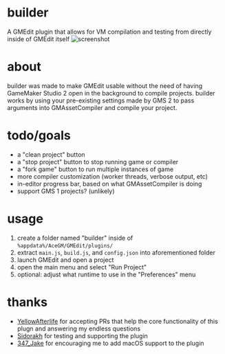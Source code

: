 # builder
A GMEdit plugin that allows for VM compilation and testing from directly inside of GMEdit itself
![screenshot](https://i.imgur.com/eift2aO.png)

# about
builder was made to make GMEdit usable without the need of having GameMaker Studio 2 open in the background to compile projects. builder works by using your pre-existing settings made by GMS 2 to pass arguments into GMAssetCompiler and compile your project. 

# todo/goals
* a "clean project" button
* a "stop project" button to stop running game or compiler
* a "fork game" button to run multiple instances of game
* more compiler customization (worker threads, verbose output, etc)
* in-editor progress bar, based on what GMAssetCompiler is doing
* support GMS 1 projects? (unlikely)

# usage
1. create a folder named "builder" inside of `%appdata%/AceGM/GMEdit/plugins/`
2. extract `main.js`, `build.js`, and `config.json` into aforementioned folder
3. launch GMEdit and open a project
4. open the main menu and select "Run Project"
5. optional: adjust what runtime to use in the "Preferences" menu

# thanks
* [YellowAfterlife](https://twitter.com/YellowAfterlife) for accepting PRs that help the core functionality of this plugn and answering my endless questions
* [Sidorakh](https://github.com/sidorakh/) for testing and supporting the plugin
* [347_Jake](https://twitter.com/347_Jake) for encouraging me to add macOS support to the plugin
